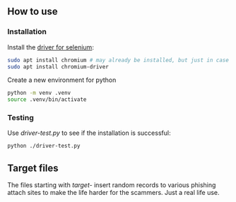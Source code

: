 ## How to use

### Installation
Install the [driver for selenium](https://packages.debian.org/buster/chromium-driver):

```bash
sudo apt install chromium # may already be installed, but just in case
sudo apt install chromium-driver
```

Create a new environment for python

```bash
python -m venv .venv
source .venv/bin/activate
```

### Testing
Use *driver-test.py* to see if the installation is successful:

```bash
python ./driver-test.py 
```

## Target files
The files starting with *target-* insert random records to various phishing attach sites to make the life harder for the scammers. Just a real life use.